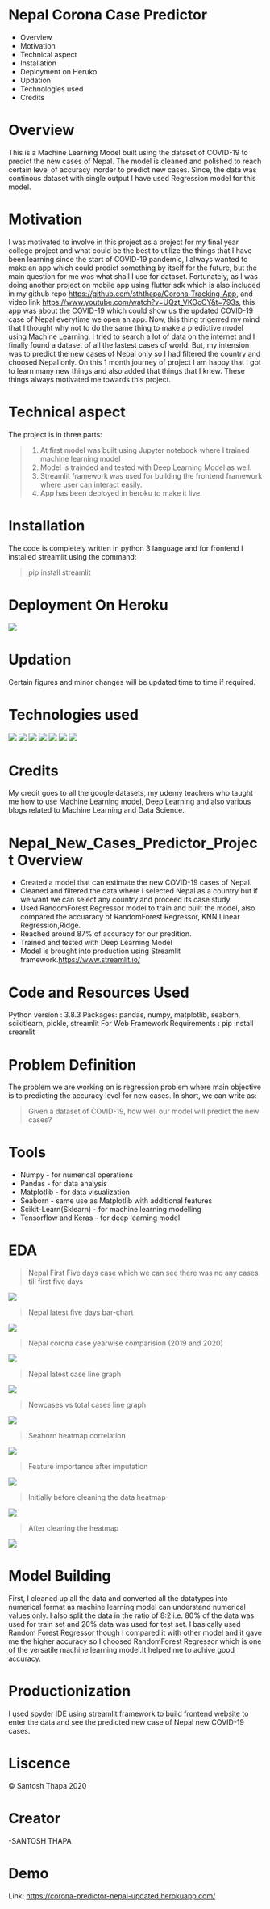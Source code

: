 # Nepal Corona Case Predictor
* Overview 
* Motivation
* Technical aspect
* Installation
* Deployment on Heruko
* Updation 
* Technologies used
* Credits

# Overview
This is a Machine Learning Model built using the dataset of COVID-19 to predict the new cases of Nepal. The model is cleaned and polished to reach certain level of accuracy inorder to predict new cases. Since, the data was continous dataset with single output I have used Regression model for this model.

# Motivation
I was motivated to involve in this project as a project for my final year college project and what could be the best to utilize the things that I have been learning since the start of COVID-19 pandemic, I always wanted to make an app which could predict something by itself for the future, but the main question for me was what shall I use for dataset. Fortunately, as I was doing another project on mobile app using flutter sdk which is also included in my github repo https://github.com/sththapa/Corona-Tracking-App, and video link https://www.youtube.com/watch?v=UQzt_VKOcCY&t=793s, this app was about the COVID-19 which could show us the updated COVID-19 case of Nepal everytime we open an app. Now, this thing trigerred my mind that I thought why not to do the same thing to make a predictive model using Machine Learning. I tried to search a lot of data on the internet and I finally found a dataset of all the lastest cases of world. But, my intension was to predict the new cases of Nepal only so I had filtered the country and choosed Nepal only. On this 1 month journey of project I am happy that I got to learn many new things and also added that things that I knew. These things always motivated me towards this project.

# Technical aspect
The project is in three parts:
>1. At first model was built using Jupyter notebook where I trained machine learning model
>2. Model is trainded and tested with Deep Learning Model as well.
>3. Streamlit framework was used for building the frontend framework where user can interact easily.
>4. App has been deployed in heroku to make it live.

# Installation
The code is completely written in python 3 language and for frontend I installed streamlit using the command:
> pip install streamlit

# Deployment On Heroku
<img src="heroku.png"/>

# Updation
Certain figures and minor changes will be updated time to time if required.

# Technologies used
<img src="jupyter.png"/>
<img src="spyder.png"/>
<img src="python.png"/>
<img src="streamlit.png"/>
<img src="heroku1.png"/>
<img src="keras.jpeg"/>
<img src="tensorflow.png"/>

# Credits
My credit goes to all the google datasets, my udemy teachers who taught me how to use Machine Learning model, Deep Learning and also various blogs related to Machine Learning and Data Science.

# Nepal_New_Cases_Predictor_Project Overview
* Created a model that can estimate the new COVID-19 cases of Nepal.
* Cleaned and filtered the data where I selected Nepal as a country but if we want we can select any country and proceed its case study.
* Used RandomForest Regressor model to train and built the model, also compared the accuaracy of RandomForest Regressor, KNN,Linear Regression,Ridge.
* Reached around 87% of accuracy for our predition.
* Trained and tested with Deep Learning Model
* Model is brought into production using Streamlit framework.https://www.streamlit.io/

# Code and Resources Used
Python version : 3.8.3
Packages: pandas, numpy, matplotlib, seaborn, scikitlearn, pickle, streamlit
For Web Framework Requirements : pip install sreamlit
# Problem Definition
The problem we are working on is regression problem where main objective is to predicting the accuracy level for new cases. In short, we can write as:

> Given a dataset of COVID-19, how well our model will predict the new cases?
# Tools
  * Numpy - for numerical operations
  * Pandas - for data analysis
  * Matplotlib - for data visualization
  * Seaborn - same use as Matplotlib with additional features
  * Scikit-Learn(Sklearn) - for machine learning modelling
  * Tensorflow and Keras - for deep learning model
  
# EDA
> Nepal First Five days case which we can see there was no any cases till first five days
<img src="first_5_days_case.png"/>

> Nepal latest five days bar-chart
<img src="last_5_days_bar_comaprision.png"/>

> Nepal corona case yearwise comparision (2019 and 2020)
<img src="latest_case_growth_with_days.png"/>

> Nepal latest case line graph
<img src="latest_case_linegraph.png"/>

> Newcases vs total cases line graph 
<img src="newcase_vs_totalcases_linearGraph.png"/>

> Seaborn heatmap correlation
<img src="correlation_heatmap.png"/>

> Feature importance after imputation
<img src="feature_importance.png"/>

> Initially before cleaning the data heatmap
<img src="denseheatmap.png"/>

> After cleaning the heatmap
<img src="blankheatmap.png"/>



# Model Building
First, I cleaned up all the data and converted all the datatypes into numerical format as machine learning model can understand numerical values only.
I also split the data in the ratio of 8:2 i.e. 80% of the data was used for train set and 20% data was used for test set.
I basically used Random Forest Regressor though I compared it with other model and it gave me the higher accuracy so I choosed RandomForest Regressor which is one of the versatile machine learning model.It helped me to achive good accuracy.

# Productionization
I used spyder IDE using streamlit framework to build frontend website to enter the data and see the predicted new case of Nepal new COVID-19 cases.

# Liscence
©️ Santosh Thapa 2020

# Creator
-SANTOSH THAPA

# Demo
Link: https://corona-predictor-nepal-updated.herokuapp.com/




